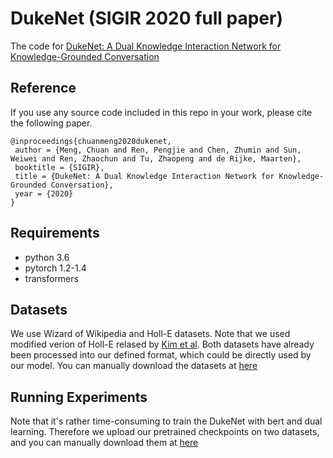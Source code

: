 # DukeNet (SIGIR 2020 full paper)
The code for [DukeNet: A Dual Knowledge Interaction Network for Knowledge-Grounded Conversation]()

## Reference
If you use any source code included in this repo in your work, please cite the following paper.
```
@inproceedings{chuanmeng2020dukenet,
 author = {Meng, Chuan and Ren, Pengjie and Chen, Zhumin and Sun, Weiwei and Ren, Zhaochun and Tu, Zhaopeng and de Rijke, Maarten},
 booktitle = {SIGIR},
 title = {DukeNet: A Dual Knowledge Interaction Network for Knowledge-Grounded Conversation},
 year = {2020}
}
```

## Requirements 
* python 3.6
* pytorch 1.2-1.4
* transformers

## Datasets
We use Wizard of Wikipedia and Holl-E datasets. Note that we used modified verion of Holl-E relased by [Kim et al](https://arxiv.org/abs/2002.07510?context=cs.CL).
Both datasets have already been processed into our defined format, which could be directly used by our model.
You can manually download the datasets at [here]()

## Running Experiments
Note that it's rather time-consuming to train the DukeNet with bert and dual learning. Therefore we upload our pretrained checkpoints on two datasets, and you can manually download them at [here]()
